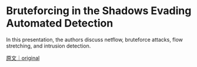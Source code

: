 
# Bruteforcing in the Shadows Evading Automated Detection

In this presentation, the authors discuss netflow, bruteforce attacks, flow stretching, and intrusion detection.

[原文｜original](https://insights.sei.cmu.edu/library/bruteforcing-in-the-shadows-evading-automated-detection/)
        
